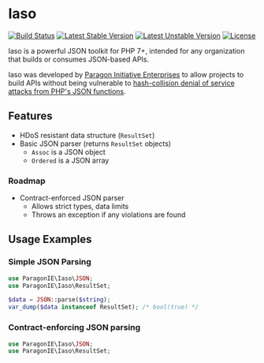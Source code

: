 # Iaso

[![Build Status](https://travis-ci.org/paragonie/iaso.svg?branch=master)](https://travis-ci.org/paragonie/iaso)
[![Latest Stable Version](https://poser.pugx.org/paragonie/iaso/v/stable)](https://packagist.org/packages/paragonie/iaso)
[![Latest Unstable Version](https://poser.pugx.org/paragonie/iaso/v/unstable)](https://packagist.org/packages/paragonie/iaso)
[![License](https://poser.pugx.org/paragonie/iaso/license)](https://packagist.org/packages/paragonie/iaso)

Iaso is a powerful JSON toolkit for PHP 7+, intended for any organization that
builds or consumes JSON-based APIs.
 
Iaso was developed by  [Paragon Initiative Enterprises](http://paragonie.com) to
allow projects to build APIs without being vulnerable to
[hash-collision denial of service attacks from PHP's JSON functions](http://lukasmartinelli.ch/web/2014/11/17/php-dos-attack-revisited.html).

## Features

* HDoS resistant data structure (`ResultSet`)
* Basic JSON parser (returns `ResultSet` objects)
  * `Assoc` is a JSON object
  * `Ordered` is a JSON array

### Roadmap

* Contract-enforced JSON parser
  * Allows strict types, data limits
  * Throws an exception if any violations are found

## Usage Examples

### Simple JSON Parsing

```php
use ParagonIE\Iaso\JSON;
use ParagonIE\Iaso\ResultSet;

$data = JSON::parse($string);
var_dump($data instanceof ResultSet); /* bool(true) */
```

### Contract-enforcing JSON parsing

```php
use ParagonIE\Iaso\JSON;
use ParagonIE\Iaso\ResultSet;


```